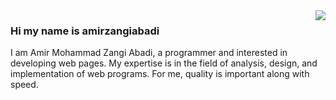 <img align="right" src="https://visitor-badge.laobi.icu/badge?page_id=salesp07.salesp07" />

### Hi my name is amirzangiabadi 

I am Amir Mohammad Zangi Abadi, a programmer and interested in developing web pages. My expertise is in the field of analysis, design, and implementation of web programs. For me, quality is important along with speed.

